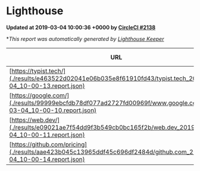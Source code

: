 
# Lighthouse

**Updated at 2019-03-04 10:00:36 +0000 by [CircleCI #2138](https://circleci.com/gh/ItinerisLtd/lighthouse-keeper-example/2138)**

**This report was automatically generated by [Lighthouse Keeper](https://github.com/itinerisltd/lighthouse-keeper)*

| URL | Performance | Accessibility | Best Practices | SEO | PWA | Updated At |
| --- | --- | --- | --- | --- | --- | --- |
| [https://typist.tech/](./results/e463522d02041e06b035e8f61910fd43/typist.tech_2019-03-04_10-00-13.report.json) | 1 |  |  |  |  | 2019-03-04T10:00:13.528Z |
| [https://google.com/](./results/99999ebcfdb78df077ad2727fd00969f/www.google.com_2019-03-04_10-00-10.report.json) | 0.96 | 0.71 | 0.93 | 0.8 | 0.58 | 2019-03-04T10:00:10.467Z |
| [https://web.dev/](./results/e09021ae7f54dd9f3b549cb0bc165f2b/web.dev_2019-03-04_10-00-11.report.json) | 0.97 | 0.93 | 1 | 0.91 | 1 | 2019-03-04T10:00:11.626Z |
| [https://github.com/pricing](./results/aae423b045c13965ddf45c696df2484d/github.com_2019-03-04_10-00-14.report.json) | 0.78 | 0.89 | 0.93 | 0.9 | 0.58 | 2019-03-04T10:00:14.111Z |

